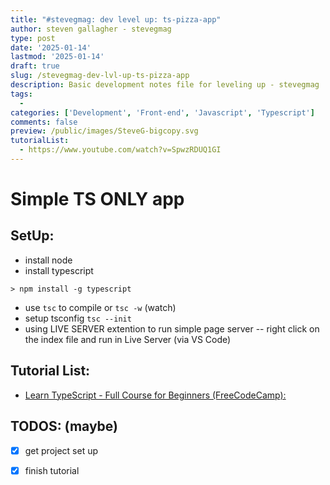 ```yaml
---
title: "#stevegmag: dev level up: ts-pizza-app"
author: steven gallagher - stevegmag
type: post
date: '2025-01-14'
lastmod: '2025-01-14'
draft: true
slug: /stevegmag-dev-lvl-up-ts-pizza-app
description: Basic development notes file for leveling up - stevegmag
tags:
  - 
categories: ['Development', 'Front-end', 'Javascript', 'Typescript']
comments: false
preview: /public/images/SteveG-bigcopy.svg
tutorialList:
  - https://www.youtube.com/watch?v=SpwzRDUQ1GI
---
```


# Simple TS ONLY app

## SetUp:
 - install node
 - install typescript
 ```
 > npm install -g typescript
 ```
 - use `tsc` to compile or `tsc -w` (watch)
 - setup tsconfig `tsc --init`
 - using LIVE SERVER extention to run simple page server
  -- right click on the index file and run in Live Server (via VS Code)


## Tutorial List:
  - [Learn TypeScript - Full Course for Beginners (FreeCodeCamp): ](https://www.youtube.com/watch?v=SpwzRDUQ1GI)

## TODOS: (maybe)
  - [X] get project set up
  - [X] finish tutorial
  
